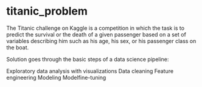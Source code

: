 # titanic_problem

The Titanic challenge on Kaggle is a competition in which the task is to predict the survival or the death of a given passenger based on a set of variables describing him such as his age, his sex, or his passenger class on the boat.

Solution goes through the basic steps of a data science pipeline:

Exploratory data analysis with visualizations
Data cleaning
Feature engineering
Modeling
Modelfine-tuning
